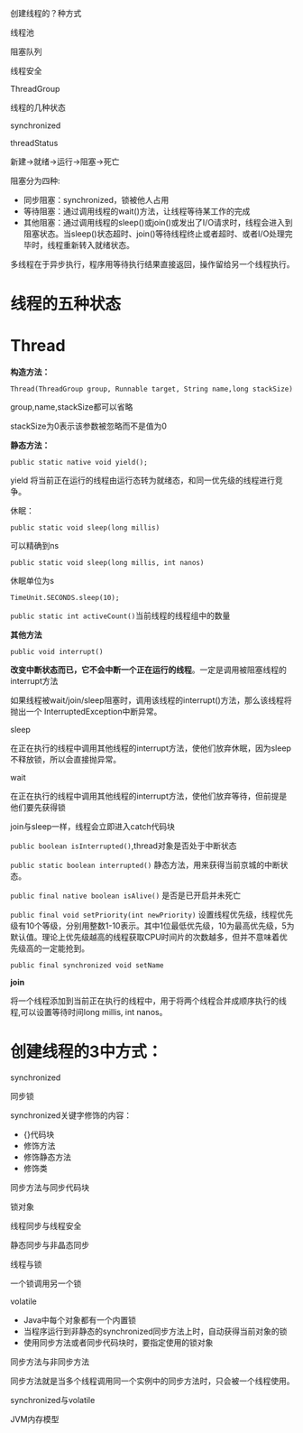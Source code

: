 创建线程的？种方式

线程池

阻塞队列

线程安全

ThreadGroup

线程的几种状态

synchronized

threadStatus

新建->就绪->运行->阻塞->死亡

阻塞分为四种:

* 同步阻塞：synchronized，锁被他人占用
* 等待阻塞：通过调用线程的wait()方法，让线程等待某工作的完成
* 其他阻塞：通过调用线程的sleep()或join()或发出了I/O请求时，线程会进入到阻塞状态。当sleep()状态超时、join()等待线程终止或者超时、或者I/O处理完毕时，线程重新转入就绪状态。



多线程在于异步执行，程序用等待执行结果直接返回，操作留给另一个线程执行。



# 线程的五种状态



# Thread



**构造方法：**

`Thread(ThreadGroup group, Runnable target, String name,long stackSize)`

group,name,stackSize都可以省略

stackSize为0表示该参数被忽略而不是值为0



**静态方法：**

`public static native void yield();`

yield 将当前正在运行的线程由运行态转为就绪态，和同一优先级的线程进行竞争。



休眠：

`public static void sleep(long millis)`

可以精确到ns

`public static void sleep(long millis, int nanos)`

休眠单位为s

`TimeUnit.SECONDS.sleep(10);`



`public static int activeCount()`当前线程的线程组中的数量



**其他方法**

`public void interrupt()`

**改变中断状态而已，它不会中断一个正在运行的线程**。一定是调用被阻塞线程的interrupt方法

如果线程被wait/join/sleep阻塞时，调用该线程的interrupt()方法，那么该线程将抛出一个 InterruptedException中断异常。

sleep

在正在执行的线程中调用其他线程的interrupt方法，使他们放弃休眠，因为sleep不释放锁，所以会直接抛异常。

wait

在正在执行的线程中调用其他线程的interrupt方法，使他们放弃等待，但前提是他们要先获得锁

join与sleep一样，线程会立即进入catch代码块



`public boolean isInterrupted()`,thread对象是否处于中断状态

`public static boolean interrupted()`  静态方法，用来获得当前京城的中断状态。

`public final native boolean isAlive()` 是否是已开启并未死亡

`public final void setPriority(int newPriority)` 设置线程优先级，线程优先级有10个等级，分别用整数1-10表示。其中1位最低优先级，10为最高优先级，5为默认值。理论上优先级越高的线程获取CPU时间片的次数越多，但并不意味着优先级高的一定能抢到。

`public final synchronized void setName`



**join**

将一个线程添加到当前正在执行的线程中，用于将两个线程合并成顺序执行的线程,可以设置等待时间long millis, int nanos。











# 创建线程的3中方式：























synchronized

同步锁

synchronized关键字修饰的内容：

* {}代码块
* 修饰方法
* 修饰静态方法
* 修饰类





同步方法与同步代码块

锁对象

线程同步与线程安全

静态同步与非晶态同步

线程与锁

一个锁调用另一个锁

volatile

- Java中每个对象都有一个内置锁
- 当程序运行到非静态的synchronized同步方法上时，自动获得当前对象的锁
- 使用同步方法或者同步代码块时，要指定使用的锁对象



同步方法与非同步方法

同步方法就是当多个线程调用同一个实例中的同步方法时，只会被一个线程使用。



synchronized与volatile

JVM内存模型

















